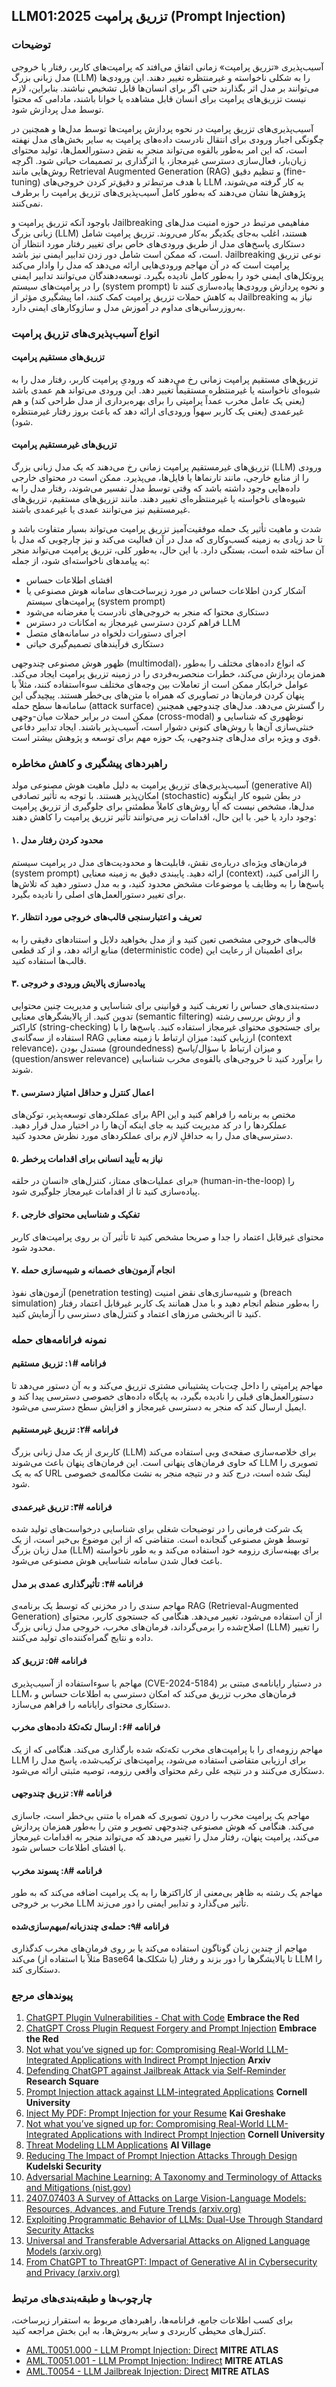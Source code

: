 ## LLM01:2025 تزریق پرامپت (Prompt Injection)

### توضیحات

آسیب‌پذیری «تزریق پرامپت» زمانی اتفاق می‌افتد که پرامپت‌های کاربر، رفتار یا خروجی مدل زبانی بزرگ (LLM) را به شکلی ناخواسته و غیرمنتظره تغییر دهند. این ورودی‌ها می‌توانند بر مدل اثر بگذارند حتی اگر برای انسان‌ها قابل تشخیص نباشند. بنابراین، لازم نیست تزریق‌های پرامپت برای انسان قابل مشاهده یا خوانا باشند، مادامی که محتوا توسط مدل پردازش شود.

آسیب‌پذیری‌های تزریق پرامپت در نحوه پردازش پرامپت‌ها توسط مدل‌ها و همچنین در چگونگی اجبار ورودی برای انتقال نادرست داده‌های پرامپت به سایر بخش‌های مدل نهفته است، که این امر به‌طور بالقوه می‌تواند منجر به نقض دستورالعمل‌ها، تولید محتوای زیان‌بار، فعال‌سازی دسترسی غیرمجاز، یا اثرگذاری بر تصمیمات حیاتی شود. اگرچه روش‌هایی مانند Retrieval Augmented Generation (RAG) و تنظیم دقیق (fine-tuning) با هدف مرتبط‌تر و دقیق‌تر کردن خروجی‌های LLM به کار گرفته می‌شوند، پژوهش‌ها نشان می‌دهند که به‌طور کامل آسیب‌پذیری‌های تزریق پرامپت را برطرف نمی‌کنند.

باوجود آنکه تزریق پرامپت و Jailbreaking مفاهیمی مرتبط در حوزه امنیت مدل‌های زبانی بزرگ (LLM) هستند، اغلب به‌جای یکدیگر به‌کار می‌روند. تزریق پرامپت شامل دستکاری پاسخ‌های مدل از طریق ورودی‌های خاص برای تغییر رفتار مورد انتظار آن است، که ممکن است شامل دور زدن تدابیر ایمنی نیز باشد. Jailbreaking نوعی تزریق پرامپت است که در آن مهاجم ورودی‌هایی ارائه می‌دهد که مدل را وادار می‌کند پروتکل‌های ایمنی خود را به‌طور کامل نادیده بگیرد. توسعه‌دهندگان می‌توانند تدابیر ایمنی را در پرامپت‌های سیستم (system prompt) و نحوه پردازش ورودی‌ها پیاده‌سازی کنند تا به کاهش حملات تزریق پرامپت کمک کنند، اما پیشگیری مؤثر از Jailbreaking نیاز به به‌روزرسانی‌های مداوم در آموزش مدل و سازوکارهای ایمنی دارد.

### انواع آسیب‌پذیری‌های تزریق پرامپت

#### تزریق‌های مستقیم پرامپت
  تزریق‌های مستقیم پرامپت زمانی رخ می‌دهند که ورودیِ پرامپت کاربر، رفتار مدل را به شیوه‌ای ناخواسته یا غیرمنتظره مستقیماً تغییر دهد. این ورودی می‌تواند هم عمدی باشد (یعنی یک عامل مخرب عمداً پرامپتی را برای بهره‌برداری از مدل طراحی کند) و هم غیرعمدی (یعنی یک کاربر سهواً ورودی‌ای ارائه دهد که باعث بروز رفتار غیرمنتظره شود).

#### تزریق‌های غیرمستقیم پرامپت
  تزریق‌های غیرمستقیم پرامپت زمانی رخ می‌دهند که یک مدل زبانی بزرگ (LLM) ورودی را از منابع خارجی، مانند تارنماها یا فایل‌ها، می‌پذیرد. ممکن است در محتوای خارجی داده‌هایی وجود داشته باشد که وقتی توسط مدل تفسیر می‌شوند، رفتار مدل را به شیوه‌های ناخواسته یا غیرمنتظره‌ای تغییر دهند. مانند تزریق‌های مستقیم، تزریق‌های غیرمستقیم نیز می‌توانند عمدی یا غیرعمدی باشند.

شدت و ماهیت تأثیر یک حمله موفقیت‌آمیز تزریق پرامپت می‌تواند بسیار متفاوت باشد و تا حد زیادی به زمینه کسب‌وکاری که مدل در آن فعالیت می‌کند و نیز چارچوبی که مدل با آن ساخته شده است، بستگی دارد. با این حال، به‌طور کلی، تزریق پرامپت می‌تواند منجر به پیامدهای ناخواسته‌ای شود، از جمله:

- افشای اطلاعات حساس
- آشکار کردن اطلاعات حساس در مورد زیرساخت‌های سامانه هوش مصنوعی یا پرامپت‌های سیستم (system prompt)
- دستکاری محتوا که منجر به خروجی‌های نادرست یا مغرضانه می‌شود
- فراهم کردن دسترسی غیرمجاز به امکانات در دسترس LLM
- اجرای دستورات دلخواه در سامانه‌های متصل
- دستکاری فرآیندهای تصمیم‌گیری حیاتی

ظهور هوش مصنوعی چندوجهی (multimodal)، که انواع داده‌های مختلف را به‌طور همزمان پردازش می‌کند، خطرات منحصربه‌فردی را در زمینه تزریق پرامپت ایجاد می‌کند. عوامل خرابکار ممکن است از تعاملات بین وجه‌های مختلف سوءاستفاده کنند، مثلاً با پنهان کردن فرمان‌ها در تصاویری که همراه با متن‌های بی‌خطر هستند. پیچیدگی این سامانه‌ها سطح حمله (attack surface) را گسترش می‌دهد. مدل‌های چندوجهی همچنین ممکن است در برابر حملات میان-وجهی (cross-modal) نوظهوری که شناسایی و خنثی‌سازی آن‌ها با روش‌های کنونی دشوار است، آسیب‌پذیر باشند. ایجاد تدابیر دفاعی قوی و ویژه برای مدل‌های چندوجهی، یک حوزه مهم برای توسعه و پژوهش بیشتر است.

### راهبردهای پیشگیری و کاهش مخاطره

آسیب‌پذیری‌های تزریق پرامپت به دلیل ماهیت هوش مصنوعی مولد (generative AI) امکان‌پذیر هستند. با توجه به تأثیر تصادفی (stochastic) در بطن شیوه کار اینگونه مدل‌ها، مشخص نیست که آیا روش‌های کاملاً مطمئنی برای جلوگیری از تزریق پرامپت وجود دارد یا خیر. با این حال، اقدامات زیر می‌توانند تأثیر تزریق پرامپت را کاهش دهند:

#### ۱. محدود کردن رفتار مدل
  فرمان‌های ویژه‌ای درباره‌ی نقش، قابلیت‌ها و محدودیت‌های مدل در پرامپت سیستم (system prompt) ارائه دهید. پایبندی دقیق به زمینه معنایی (context) را الزامی کنید، پاسخ‌ها را به وظایف یا موضوعات مشخض محدود کنید، و به مدل دستور دهید که تلاش‌ها برای تغییر دستورالعمل‌های اصلی را نادیده بگیرد.
#### ۲. تعریف و اعتبارسنجی قالب‌های خروجی مورد انتظار
  قالب‌های خروجی مشخصی تعین کنید و از مدل بخواهید دلایل و استنادهای دقیقی را به منابع ارائه دهد، و از کد قطعی (deterministic code) برای اطمینان از رعایت این قالب‌ها استفاده کنید.
#### ۳. پیاده‌سازی پالایش ورودی و خروجی
  دسته‌بندی‌های حساس را تعریف کنید و قوانینی برای شناسایی و مدیریت چنین محتوایی تدوین کنید. از پالایشگرهای معنایی (semantic filtering) و از روش بررسی رشته کاراکتر (string-checking) برای جستجوی محتوای غیرمجاز استفاده کنید. پاسخ‌ها را با استفاده از سه‌گانه‌ی RAG ارزیابی کنید: میزان ارتباط با زمینه معنایی (context relevance)، مستدل بودن (groundedness) و میزان ارتباط با سؤال/پاسخ (question/answer relevance) را برآورد کنید تا خروجی‌های بالقوه‌ی مخرب شناسایی شوند.
#### ۴. اعمال کنترل و حداقل امتیاز دسترسی
  برای عملکردهای توسعه‌پذیر، توکن‌های API مختص به برنامه را فراهم کنید و این عملکردها را در کد مدیریت کنید به جای اینکه آن‌ها را در اختیار مدل قرار دهید. دسترسی‌های مدل را به حداقلِ لازم برای عملکردهای مورد نظرش محدود کنید.
#### ۵. نیاز به تأیید انسانی برای اقدامات پرخطر
  برای عملیات‌های ممتاز، کنترل‌های «انسان در حلقه» (human-in-the-loop) را پیاده‌سازی کنید تا از اقدامات غیرمجاز جلوگیری شود.
#### ۶. تفکیک و شناسایی محتوای خارجی
  محتوای غیرقابل اعتماد را جدا و صریحا مشخص کنید تا تأثیر آن بر روی پرامپت‌های کاربر محدود شود.
#### ۷. انجام آزمون‌های خصمانه و شبیه‌سازی حمله
  آزمون‌های نفوذ (penetration testing) و شبیه‌سازی‌های نقض امنیت (breach simulation) را به‌طور منظم انجام دهید و با مدل همانند یک کاربر غیرقابل اعتماد رفتار کنید تا اثربخشی مرزهای اعتماد و کنترل‌های دسترسی را آزمایش کنید.

### نمونه فرانامه‌های حمله

#### فرانامه #۱: تزریق مستقیم
  مهاجم پرامپتی را داخل چت‌بات پشتیبانی مشتری تزریق می‌کند و به آن دستور می‌دهد تا دستورالعمل‌های قبلی را نادیده بگیرد، به پایگاه داده‌های خصوصی دسترسی پیدا کند و ایمیل ارسال کند که منجر به دسترسی غیرمجاز و افزایش سطح دسترسی می‌شود.
#### فرانامه #۲: تزریق غیرمستقیم
  کاربری از یک مدل زبانی بزرگ (LLM) برای خلاصه‌سازی صفحه‌ی وبی استفاده می‌کند که حاوی فرمان‌های پنهانی است. این فرمان‌های پنهان باعث می‌شوند LLM تصویری را که به یک URL لینک شده است، درج کند و در نتیجه منجر به نشت مکالمه‌ی خصوصی شود.
#### فرانامه #۳: تزریق غیرعمدی
  یک شرکت فرمانی را در توضیحات شغلی برای شناسایی درخواست‌های تولید شده توسط هوش مصنوعی گنجانده است. متقاضی که از این موضوع بی‌خبر است، از یک مدل زبان بزرگ (LLM) برای بهینه‌سازی رزومه خود استفاده می‌کند و به طور ناخواسته باعث فعال شدن سامانه شناسایی هوش مصنوعی می‌شود.
#### فرانامه #۴: تأثیرگذاری عمدی بر مدل
  مهاجم سندی را در مخزنی که توسط یک برنامه‌ی RAG  (Retrieval-Augmented Generation) از آن استفاده می‌شود، تغییر می‌دهد. هنگامی که جستجوی کاربر، محتوای اصلاح‌شده را برمی‌گرداند، فرمان‌های مخرب، خروجی مدل زبانی بزرگ (LLM) را تغییر داده و نتایج گمراه‌کننده‌ای تولید می‌کنند.
#### فرانامه #۵: تزریق کد
  مهاجم با سوءاستفاده از آسیب‌پذیری (CVE-2024-5184) در دستیار رایانامه‌ی مبتنی بر LLM، فرمان‌های مخرب تزریق می‌کند که امکان دسترسی به اطلاعات حساس و دستکاری محتوای رایانامه را فراهم می‌سازد.
#### فرانامه #۶: ارسال تکه‌تکۀ داده‌های مخرب
  مهاجم رزومه‌ای را با پرامپت‌های مخرب تکه‌تکه شده بارگذاری می‌کند. هنگامی که از یک LLM برای ارزیابی متقاضی استفاده می‌شود، پرامپت‌های ترکیب‌شده، پاسخ مدل را دستکاری می‌کنند و در نتیجه علی رغم محتوای واقعی رزومه، توصیه مثبتی ارائه می‌شود.
#### فرانامه #۷: تزریق چندوجهی
  مهاجم یک پرامپت مخرب را درون تصویری که همراه با متنی بی‌خطر است، جاسازی می‌کند. هنگامی که هوش مصنوعی چندوجهی تصویر و متن را به‌طور همزمان پردازش می‌کند، پرامپت پنهان، رفتار مدل را تغییر می‌دهد که می‌تواند منجر به اقدامات غیرمجاز یا افشای اطلاعات حساس شود.
#### فرانامه #۸: پسوند مخرب
  مهاجم یک رشته به ظاهر بی‌معنی از کاراکترها را به یک پرامپت اضافه می‌کند که به طور مخرب بر خروجی LLM تأثیر می‌گذارد و تدابیر ایمنی را دور می‌زند.
#### فرانامه #۹: حمله‌ی چندزبانه/مبهم‌سازی‌شده
  مهاجم از چندین زبان گوناگون استفاده می‌کند یا بر روی فرمان‌های مخرب کدگذاری می‌کند (مثلاً با استفاده از Base64 یا شکلک‌ها) تا پالایشگرها را دور بزند و رفتار LLM را دستکاری کند.

### پیوندهای مرجع

1. [ChatGPT Plugin Vulnerabilities - Chat with Code](https://embracethered.com/blog/posts/2023/chatgpt-plugin-vulns-chat-with-code/) **Embrace the Red**
2. [ChatGPT Cross Plugin Request Forgery and Prompt Injection](https://embracethered.com/blog/posts/2023/chatgpt-cross-plugin-request-forgery-and-prompt-injection./) **Embrace the Red**
3. [Not what you’ve signed up for: Compromising Real-World LLM-Integrated Applications with Indirect Prompt Injection](https://arxiv.org/pdf/2302.12173.pdf) **Arxiv**
4. [Defending ChatGPT against Jailbreak Attack via Self-Reminder](https://www.researchsquare.com/article/rs-2873090/v1) **Research Square**
5. [Prompt Injection attack against LLM-integrated Applications](https://arxiv.org/abs/2306.05499) **Cornell University**
6. [Inject My PDF: Prompt Injection for your Resume](https://kai-greshake.de/posts/inject-my-pdf) **Kai Greshake**
8. [Not what you’ve signed up for: Compromising Real-World LLM-Integrated Applications with Indirect Prompt Injection](https://arxiv.org/pdf/2302.12173.pdf) **Cornell University**
9. [Threat Modeling LLM Applications](https://aivillage.org/large%20language%20models/threat-modeling-llm/) **AI Village**
10. [Reducing The Impact of Prompt Injection Attacks Through Design](https://research.kudelskisecurity.com/2023/05/25/reducing-the-impact-of-prompt-injection-attacks-through-design/) **Kudelski Security**
11. [Adversarial Machine Learning: A Taxonomy and Terminology of Attacks and Mitigations (nist.gov)](https://nvlpubs.nist.gov/nistpubs/ai/NIST.AI.100-2e2023.pdf)
12. [2407.07403 A Survey of Attacks on Large Vision-Language Models: Resources, Advances, and Future Trends (arxiv.org)](https://arxiv.org/abs/2407.07403)
13. [Exploiting Programmatic Behavior of LLMs: Dual-Use Through Standard Security Attacks](https://ieeexplore.ieee.org/document/10579515)
14. [Universal and Transferable Adversarial Attacks on Aligned Language Models (arxiv.org)](https://arxiv.org/abs/2307.15043)
15. [From ChatGPT to ThreatGPT: Impact of Generative AI in Cybersecurity and Privacy (arxiv.org)](https://arxiv.org/abs/2307.00691)

### چارچوب‌ها و طبقه‌بندی‌های مرتبط

برای کسب اطلاعات جامع، فرانامه‌ها، راهبردهای مربوط به استقرار زیرساخت، کنترل‌های محیطی کاربردی و سایر به‌روش‌ها، به این بخش مراجعه کنید.

- [AML.T0051.000 - LLM Prompt Injection: Direct](https://atlas.mitre.org/techniques/AML.T0051.000) **MITRE ATLAS**
- [AML.T0051.001 - LLM Prompt Injection: Indirect](https://atlas.mitre.org/techniques/AML.T0051.001) **MITRE ATLAS**
- [AML.T0054 - LLM Jailbreak Injection: Direct](https://atlas.mitre.org/techniques/AML.T0054) **MITRE ATLAS**
